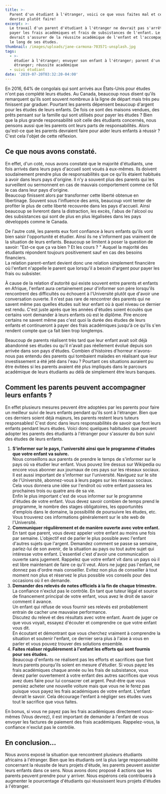 ```yaml
---
title: >-
  Parent d'un étudiant à l'étranger, voici ce que vous faites mal et ce que vous
  devriez plutôt faire!
excerpt: >-
  Le travail d'un parent d'étudiant à l'étranger ne devrait pas s'arrêter à
  payer les frais académiques et frais de subsistances de l'enfant. Le parent
  devrait s'assurer de la réussite académique de l'enfant et l'accompagner tout
  le long de ses études.
thumbnail: /images/uploads/jane-carmona-703571-unsplash.jpg
tags:
  - >-
    étudier à l'étranger; envoyer son enfant à l'étranger; parent d'un étudiant
    étranger; réussite académique
  - suivi étudiant
date: '2019-07-20T03:32:20-04:00'
---
```

En 2016, 64% de congolais qui sont arrivés aux États-Unis pour études n'ont pas complété leurs études. Au Canada, beaucoup nous disent qu'ils remarquent qu'ils sont souvent nombreux à la ligne de départ mais très peu finissent par graduer. Pourtant les parents dépensent beaucoup d'argent pour les études de leurs enfants. De fois ce sont des maisons vendues, des prêts pensant sur la famille qui sont utilisés pour payer les études ? Bien que la plus grande responsabilité soit celle des étudiants concernés, nous pensons aussi que les parents ont leurs parts de responsabilités. Alors qu'est-ce que les parents devraient faire pour aider leurs enfants à réussir ? C'est cela l'objet de cette réflexion.

## Ce que nous avons constaté.

En effet, d'un coté, nous avons constaté que le majorité d'étudiants, une fois arrivés dans leurs pays d'accueil sont voués à eux-mêmes. Ils doivent soudainement prendre plus de responsabilités que ce qu'ils étaient habitués à avoir dans leurs pays d'origine. Il n'y a souvent plus des parents qui les surveillent ou sermonnent en cas de mauvais comportement comme ce fût le cas dans leur pays d'origine. \
Beaucoup finissent alors par transformer cette liberté obtenue en libertinage. Souvent sous l'influence des amis, beaucoup vont tenter de profiter le plus de cette liberté recouvrée dans les pays d'accueil. Ainsi beaucoup se livreront dans la distraction, les excès, l'abus de l'alcool ou des subsistances qui sont de plus en plus légalisées dans les pays développés comme le Canada.

De l'autre coté, les parents eux font confiance à leurs enfants qu'ils vont bien saisir l'opportunité et étudier. Ainsi ils ne s'informent pas vraiment de la situation de leurs enfants. Beaucoup se limitent à poser la question de savoir: "Est-ce que ça va bien ? Et les cours ? " Auquel la majorité des étudiants répondent toujours positivement sauf en cas des besoins financiers.\
La relation parent-enfant devient donc une relation simplement financière où l'enfant n'appelle le parent que lorsqu'il a besoin d'argent pour payer les frais ou subsister. 

À cause de la relation d'autorité qui existe souvent entre parents et enfants en Afrique, l'enfant aura certainement peur d'informer son père lorsqu'ils rencontrent des difficultés ou échouent à l'Université plutôt que d'avoir une conversation ouverte. Il n'est pas rare de rencontrer des parents qui ne savent même pas quelles études suit leur enfant où à quel niveau ce dernier est rendu. C'est juste après que les années d'études soient écoulés que certains vont demander à leurs enfants où est le diplôme. Pire encore certains ne savent même pas c'est quoi la durée des études de leurs enfants et continueront à payer des frais académiques jusqu'à ce qu'ils s'en rendent compte que ça fait bien trop longtemps.

Beaucoup de parents réalisent très tard que leur enfant avait soit déjà abandonné ses études ou qu'il n'avait pas réellement évolué depuis son arrivée dans son pays d'études. Combien d'histoires d'horreur n'avons-nous pas entendu des parents qui tombaient malades en réalisant que leur investissement a été jeté dans l'eau ? Pourtant ces situations auraient pu être évitées si les parents avaient été plus impliqués dans le parcours académique de leurs étudiants au délà de simplement être leurs banques.

## Comment les parents peuvent accompagner leurs enfants ?

En effet plusieurs mesures peuvent être adoptées par les parents pour faire un meilleur suivi de leurs enfants pendant qu'ils sont à l'étranger. Bien que ces derniers soient déjà majeurs, les parents restent leurs tuteurs responsables! C'est donc dans leurs responsabilités de savoir que font leurs enfants pendant leurs études. Voici donc quelques habitudes que peuvent adopter les parents des étudiants à l'étranger pour s'assurer du bon suivi des études de leurs enfants.

1. **S'informer sur le pays, l'université ainsi que le programme d'études que votre enfant va suivre.**\
   Nous conseillons aux parents de prendre le temps de s'informer sur le pays où va étudier leur enfant. Vous pouvez lire dessus sur Wikipedia ou encore vous abonner aux journaux de ces pays sur les réseaux sociaux.\
   Il est aussi important de s'informer sur l'université. Naviguez sur le site de l'Université, abonnez-vous à leurs pages sur les réseaux sociaux. Cela vous donnera une idée sur l'endroit où votre enfant passera les prochaines trois ou quatre ans de sa vie.\
   Enfin le plus important c'est de vous informer sur le programme d'études de votre enfant. Vous devez savoir combien de temps prend le programme, le nombre des stages obligatoires, les opportunités d'emplois dans le domaine, la possibilité de poursuivre les études, etc.\
   Vous trouverez ces informations généralement sur le site web de l'Université.
2. **Communiquer régulièrement et de manière ouverte avec votre enfant.**\
   En tant que parent, vous devez appeler votre enfant au moins une fois par semaine. L'objectif est de parler le plus possible avec l'enfant d'autres sujets que l'argent. Demandez comment se passe sa semaine, parlez-lui de son avenir, de la situation au pays ou tout autre sujet qui intéresse votre enfant. L'essentiel c'est d'avoir une communication ouverte sans jugement. Rappelez que votre enfant vit dans un pays où il est libre maintenant de faire ce qu'il veut. Alors ne jugez pas l'enfant, ne donnez pas d'ordre mais conseiller. Evitez non plus de conseiller à tout moment non plus et réservez le plus possible vos conseils pour des occasions où il en demande.
3. **Demander des relevés de notes officiels à la fin de chaque trimestre.**\
   La confiance n'exclut pas le contrôle. En tant que tuteur légal et source de financement principal de votre enfant, vous avez le droit de savoir comment il avance.\
   Un enfant qui réfuse de vous fournir ses relevés est probablement entrain de cacher une mauvaise performance.\
   Discutez du relevé et des résultats avec votre enfant. Avant de juger ce que vous voyait, essayez d'écouter et comprendre ce que votre enfant vous dit. \
   En écoutant et démontrant que vous cherchez vraiment à comprendre la situation et soutenir l'enfant, ce dernier sera plus à l'aise à vous en parler et vous pouvez trouver des solutions ensemble.
4. **Faites réaliser régulièrement à l'enfant les efforts qui sont fournis pour ses études.**\
   Beaucoup d'enfants ne réalisent pas les efforts et sacrifices que font leurs parents pourqu'ils soient en mesure d'étudier. Si vous payez les frais académiques chaque année ou les frais de subsistance, vous devez parler ouvertement à votre enfant des autres sacrifices que vous avez dues faire pour lui consacrer cet argent. Peut-être que vous pensiez acheter une nouvelle voiture mais que vous ne le ferez pas puisque vous payez les frais académiques de votre enfant. L'enfant devrait le savoir. Cela décourage l'enfant à négliger ses études vues tout le sacrifice que vous faites.

En bonus, si vous ne payez pas les frais académiques directement vous-mêmes (Vous devrez), il est important de demander à l'enfant de vous envoyer les factures de paiement des frais académiques. Rappelez-vous, la confiance n'exclut pas le contrôle.

## En conclusion…

Nous avons exposé la situation que rencontrent plusieurs étudiants africains à l'étranger. Bien que les étudiants ont la plus large responsabilité concernant la réussite de leurs projets d'étude, les parents peuvent assister leurs enfants dans ce sens. Nous avons donc proposé 4 actions que les parents peuvent prendre pour y arriver. Nous espérons cela contribuera à augmenter le pourcentage d'étudiants qui réussissent leurs projets d'études à l'étranger.
